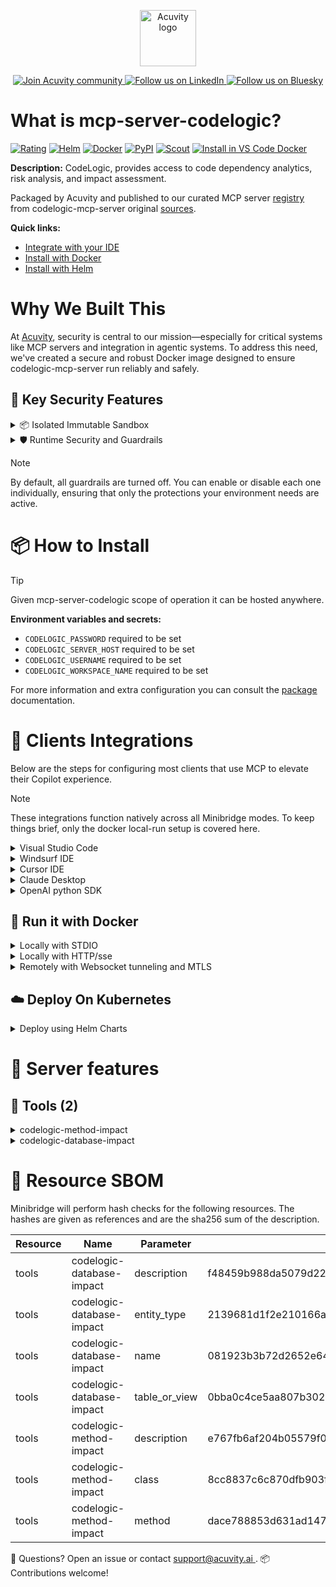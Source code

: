 <p align="center">
  <a href="https://acuvity.ai">
    <picture>
      <img src="https://mma.prnewswire.com/media/2544052/Acuvity__Logo.jpg" height="90" alt="Acuvity logo"/>
    </picture>
  </a>
</p>
<p align="center">
  <a href="https://discord.gg/BkU7fBkrNk">
    <img src="https://img.shields.io/badge/Acuvity-Join-7289DA?logo=discord&logoColor=fff" alt="Join Acuvity community" />
  </a>
<a href="https://www.linkedin.com/company/acuvity/">
    <img src="https://img.shields.io/badge/LinkedIn-Follow-7289DA" alt="Follow us on LinkedIn" />
  </a>
<a href="https://bsky.app/profile/acuvity.bsky.social">
    <img src="https://img.shields.io/badge/Bluesky-Follow-7289DA"?logo=bluesky&logoColor=fff" alt="Follow us on Bluesky" />
  </a>
</p>


# What is mcp-server-codelogic?

[![Rating](https://img.shields.io/badge/B-3775A9?label=Rating)](https://docs.anthropic.com/en/docs/build-with-claude/tool-use/implement-tool-use#best-practices-for-tool-definitions)
[![Helm](https://img.shields.io/badge/1.0.0-3775A9?logo=helm&label=Charts&logoColor=fff)](https://hub.docker.com/r/acuvity/mcp-server-codelogic/tags/)
[![Docker](https://img.shields.io/docker/image-size/acuvity/mcp-server-codelogic/1.0.3?logo=docker&logoColor=fff&label=1.0.3)](https://hub.docker.com/r/acuvity/mcp-server-codelogic)
[![PyPI](https://img.shields.io/badge/1.0.3-3775A9?logo=pypi&logoColor=fff&label=codelogic-mcp-server)](https://github.com/CodeLogicIncEngineering/codelogic-mcp-server)
[![Scout](https://img.shields.io/badge/Active-3775A9?logo=docker&logoColor=fff&label=Scout)](https://hub.docker.com/r/acuvity/mcp-server-codelogic/)
[![Install in VS Code Docker](https://img.shields.io/badge/VS_Code-One_click_install-0078d7?logo=githubcopilot)](https://insiders.vscode.dev/redirect/mcp/install?name=mcp-server-codelogic&config=%7B%22args%22%3A%5B%22run%22%2C%22-i%22%2C%22--rm%22%2C%22--read-only%22%2C%22-e%22%2C%22CODELOGIC_PASSWORD%22%2C%22-e%22%2C%22CODELOGIC_SERVER_HOST%22%2C%22-e%22%2C%22CODELOGIC_USERNAME%22%2C%22-e%22%2C%22CODELOGIC_WORKSPACE_NAME%22%2C%22docker.io%2Facuvity%2Fmcp-server-codelogic%3A1.0.3%22%5D%2C%22command%22%3A%22docker%22%7D)

**Description:** CodeLogic, provides access to code dependency analytics, risk analysis, and impact assessment.

Packaged by Acuvity and published to our curated MCP server [registry](https://mcp.acuvity.ai) from codelogic-mcp-server original [sources](https://github.com/CodeLogicIncEngineering/codelogic-mcp-server).

**Quick links:**

- [Integrate with your IDE](https://github.com/acuvity/mcp-servers-registry/blob/main/mcp-server-codelogic/docker/README.md#-clients-integrations)
- [Install with Docker](https://github.com/acuvity/mcp-servers-registry/tree/main/mcp-server-codelogic/docker/README.md#-run-it-with-docker)
- [Install with Helm](https://github.com/acuvity/mcp-servers-registry/tree/main/mcp-server-codelogic/charts/mcp-server-codelogic/README.md#how-to-install)

# Why We Built This

At [Acuvity](https://acuvity.ai), security is central to our mission—especially for critical systems like MCP servers and integration in agentic systems.
To address this need, we've created a secure and robust Docker image designed to ensure codelogic-mcp-server run reliably and safely.

## 🔐 Key Security Features

<details>
<summary>📦 Isolated Immutable Sandbox </summary>

- **Isolated Execution**: All tools run within secure, containerized sandboxes to enforce process isolation and prevent lateral movement.
- **Non-root by Default**: Enforces least-privilege principles, minimizing the impact of potential security breaches.
- **Read-only Filesystem**: Ensures runtime immutability, preventing unauthorized modification.
- **Version Pinning**: Guarantees consistency and reproducibility across deployments by locking tool and dependency versions.
- **CVE Scanning**: Continuously scans images for known vulnerabilities using [Docker Scout](https://docs.docker.com/scout/) to support proactive mitigation.
- **SBOM & Provenance**: Delivers full supply chain transparency by embedding metadata and traceable build information."
</details>

<details>
<summary>🛡️ Runtime Security and Guardrails</summary>

**Minibridge Integration**: [Minibridge](https://github.com/acuvity/minibridge) establishes secure Agent-to-MCP connectivity, supports Rego/HTTP-based policy enforcement 🕵️, and simplifies orchestration.

The [ARC](https://github.com/acuvity/mcp-servers-registry/tree/main) container includes a [built-in Rego policy](https://github.com/acuvity/mcp-servers-registry/tree/main/mcp-server-codelogic/docker/policy.rego) that enables a set of runtime "guardrails"" to help enforce security, privacy, and correct usage of your services. Below is an overview of each guardrail provided.

### 🔒 Resource Integrity

**Mitigates MCP Rug Pull Attacks**

* **Goal:** Protect users from malicious tool description changes after initial approval, preventing post-installation manipulation or deception.
* **Mechanism:** Locks tool descriptions upon client approval and verifies their integrity before execution. Any modification to the description triggers a security violation, blocking unauthorized changes from server-side updates.

### 🛡️ Guardrails

#### Covert Instruction Detection

Monitors incoming requests for hidden or obfuscated directives that could alter policy behavior.

* **Goal:** Stop attackers from slipping unnoticed commands or payloads into otherwise harmless data.
* **Mechanism:** Applies a library of regex patterns and binary‐encoding checks to the full request body. If any pattern matches a known covert channel (e.g., steganographic markers, hidden HTML tags, escape-sequence tricks), the request is rejected.

#### Sensitive Pattern Detection

Block user-defined sensitive data patterns (credential paths, filesystem references).

* **Goal:** Block accidental or malicious inclusion of sensitive information that violates data-handling rules.
* **Mechanism:** Runs a curated set of regexes against all payloads and tool descriptions—matching patterns such as `.env` files, RSA key paths, directory traversal sequences.

#### Shadowing Pattern Detection

Detects and blocks "shadowing" attacks, where a malicious MCP server sneaks hidden directives into its own tool descriptions to hijack or override the behavior of other, trusted tools.

* **Goal:** Stop a rogue server from poisoning the agent’s logic by embedding instructions that alter how a different server’s tools operate (e.g., forcing all emails to go to an attacker’s address even when the user calls a separate `send_email` tool).
* **Mechanism:** During policy load, each tool description is scanned for cross‐tool override patterns—such as `<IMPORTANT>` sections referencing other tool names, hidden side‐effects, or directives that apply to a different server’s API. Any description that attempts to shadow or extend instructions for a tool outside its own namespace triggers a policy violation and is rejected.

#### Schema Misuse Prevention

Enforces strict adherence to MCP input schemas.

* **Goal:** Prevent malformed or unexpected fields from bypassing validations, causing runtime errors, or enabling injections.
* **Mechanism:** Compares each incoming JSON object against the declared schema (required properties, allowed keys, types). Any extra, missing, or mistyped field triggers an immediate policy violation.

#### Cross-Origin Tool Access

Controls whether tools may invoke tools or services from external origins.

* **Goal:** Prevent untrusted or out-of-scope services from being called.
* **Mechanism:** Examines tool invocation requests and outgoing calls, verifying each target against an allowlist of approved domains or service names. Calls to any non-approved origin are blocked.

#### Secrets Redaction

Automatically masks sensitive values so they never appear in logs or responses.

* **Goal:** Ensure that API keys, tokens, passwords, and other credentials cannot leak in plaintext.
* **Mechanism:** Scans every text output for known secret formats (e.g., AWS keys, GitHub PATs, JWTs). Matches are replaced with `[REDACTED]` before the response is sent or recorded.

These controls ensure robust runtime integrity, prevent unauthorized behavior, and provide a foundation for secure-by-design system operations.

### Enable guardrails

To activate guardrails in your Docker containers, define the `GUARDRAILS` environment variable with the protections you need.

| Guardrail                        | Summary                                                                 |
|----------------------------------|-------------------------------------------------------------------------|
| `covert-instruction-detection`   | Detects hidden or obfuscated directives in requests.                    |
| `sensitive-pattern-detection`    | Flags patterns suggesting sensitive data or filesystem exposure.        |
| `shadowing-pattern-detection`    | Identifies tool descriptions that override or influence others.         |
| `schema-misuse-prevention`       | Enforces strict schema compliance on input data.                        |
| `cross-origin-tool-access`       | Controls calls to external services or APIs.                            |
| `secrets-redaction`              | Prevents exposure of credentials or sensitive values.                   |

Example: add `-e GUARDRAILS="secrets-redaction sensitive-pattern-detection"` to enable those guardrails.

## 🔒 Basic Authentication via Shared Secret

Provides a lightweight auth layer using a single shared token.

* **Mechanism:** Expects clients to send an `Authorization` header with the predefined secret.
* **Use Case:** Quickly lock down your endpoint in development or simple internal deployments—no complex OAuth/OIDC setup required.

To turn on Basic Authentication, define `BASIC_AUTH_SECRET` environment variable with a shared secret.

Example: add `-e BASIC_AUTH_SECRET="supersecret"` to enable the basic authentication.

> While basic auth will protect against unauthorized access, you should use it only in controlled environment,
> rotate credentials frequently and **always** use TLS.

</details>

> [!NOTE]
> By default, all guardrails are turned off. You can enable or disable each one individually, ensuring that only the protections your environment needs are active.


# 📦 How to Install


> [!TIP]
> Given mcp-server-codelogic scope of operation it can be hosted anywhere.

**Environment variables and secrets:**
  - `CODELOGIC_PASSWORD` required to be set
  - `CODELOGIC_SERVER_HOST` required to be set
  - `CODELOGIC_USERNAME` required to be set
  - `CODELOGIC_WORKSPACE_NAME` required to be set

For more information and extra configuration you can consult the [package](https://github.com/CodeLogicIncEngineering/codelogic-mcp-server) documentation.

# 🧰 Clients Integrations

Below are the steps for configuring most clients that use MCP to elevate their Copilot experience.

> [!NOTE]
> These integrations function natively across all Minibridge modes.
> To keep things brief, only the docker local-run setup is covered here.

<details>
<summary>Visual Studio Code</summary>

To get started immediately, you can use the "one-click" link below:

[![Install in VS Code Docker](https://img.shields.io/badge/VS_Code-One_click_install-0078d7?logo=githubcopilot)](https://insiders.vscode.dev/redirect/mcp/install?name=mcp-server-codelogic&config=%7B%22args%22%3A%5B%22run%22%2C%22-i%22%2C%22--rm%22%2C%22--read-only%22%2C%22-e%22%2C%22CODELOGIC_PASSWORD%22%2C%22-e%22%2C%22CODELOGIC_SERVER_HOST%22%2C%22-e%22%2C%22CODELOGIC_USERNAME%22%2C%22-e%22%2C%22CODELOGIC_WORKSPACE_NAME%22%2C%22docker.io%2Facuvity%2Fmcp-server-codelogic%3A1.0.3%22%5D%2C%22command%22%3A%22docker%22%7D)

## Global scope

Press `ctrl + shift + p` and type `Preferences: Open User Settings JSON` to add the following section:

```json
{
  "mcp": {
    "servers": {
      "acuvity-mcp-server-codelogic": {
        "env": {
          "CODELOGIC_PASSWORD": "TO_BE_SET",
          "CODELOGIC_SERVER_HOST": "TO_BE_SET",
          "CODELOGIC_USERNAME": "TO_BE_SET",
          "CODELOGIC_WORKSPACE_NAME": "TO_BE_SET"
        },
        "command": "docker",
        "args": [
          "run",
          "-i",
          "--rm",
          "--read-only",
          "-e",
          "CODELOGIC_PASSWORD",
          "-e",
          "CODELOGIC_SERVER_HOST",
          "-e",
          "CODELOGIC_USERNAME",
          "-e",
          "CODELOGIC_WORKSPACE_NAME",
          "docker.io/acuvity/mcp-server-codelogic:1.0.3"
        ]
      }
    }
  }
}
```

## Workspace scope

In your workspace create a file called `.vscode/mcp.json` and add the following section:

```json
{
  "servers": {
    "acuvity-mcp-server-codelogic": {
      "env": {
        "CODELOGIC_PASSWORD": "TO_BE_SET",
        "CODELOGIC_SERVER_HOST": "TO_BE_SET",
        "CODELOGIC_USERNAME": "TO_BE_SET",
        "CODELOGIC_WORKSPACE_NAME": "TO_BE_SET"
      },
      "command": "docker",
      "args": [
        "run",
        "-i",
        "--rm",
        "--read-only",
        "-e",
        "CODELOGIC_PASSWORD",
        "-e",
        "CODELOGIC_SERVER_HOST",
        "-e",
        "CODELOGIC_USERNAME",
        "-e",
        "CODELOGIC_WORKSPACE_NAME",
        "docker.io/acuvity/mcp-server-codelogic:1.0.3"
      ]
    }
  }
}
```

> To pass secrets you should use the `promptString` input type described in the [Visual Studio Code documentation](https://code.visualstudio.com/docs/copilot/chat/mcp-servers).

</details>

<details>
<summary>Windsurf IDE</summary>

In `~/.codeium/windsurf/mcp_config.json` add the following section:

```json
{
  "mcpServers": {
    "acuvity-mcp-server-codelogic": {
      "env": {
        "CODELOGIC_PASSWORD": "TO_BE_SET",
        "CODELOGIC_SERVER_HOST": "TO_BE_SET",
        "CODELOGIC_USERNAME": "TO_BE_SET",
        "CODELOGIC_WORKSPACE_NAME": "TO_BE_SET"
      },
      "command": "docker",
      "args": [
        "run",
        "-i",
        "--rm",
        "--read-only",
        "-e",
        "CODELOGIC_PASSWORD",
        "-e",
        "CODELOGIC_SERVER_HOST",
        "-e",
        "CODELOGIC_USERNAME",
        "-e",
        "CODELOGIC_WORKSPACE_NAME",
        "docker.io/acuvity/mcp-server-codelogic:1.0.3"
      ]
    }
  }
}
```

See [Windsurf documentation](https://docs.windsurf.com/windsurf/mcp) for more info.

</details>

<details>
<summary>Cursor IDE</summary>

Add the following JSON block to your mcp configuration file:
- `~/.cursor/mcp.json` for global scope
- `.cursor/mcp.json` for project scope

```json
{
  "mcpServers": {
    "acuvity-mcp-server-codelogic": {
      "env": {
        "CODELOGIC_PASSWORD": "TO_BE_SET",
        "CODELOGIC_SERVER_HOST": "TO_BE_SET",
        "CODELOGIC_USERNAME": "TO_BE_SET",
        "CODELOGIC_WORKSPACE_NAME": "TO_BE_SET"
      },
      "command": "docker",
      "args": [
        "run",
        "-i",
        "--rm",
        "--read-only",
        "-e",
        "CODELOGIC_PASSWORD",
        "-e",
        "CODELOGIC_SERVER_HOST",
        "-e",
        "CODELOGIC_USERNAME",
        "-e",
        "CODELOGIC_WORKSPACE_NAME",
        "docker.io/acuvity/mcp-server-codelogic:1.0.3"
      ]
    }
  }
}
```

See [cursor documentation](https://docs.cursor.com/context/model-context-protocol) for more information.

</details>
<details>

<summary>Claude Desktop</summary>

In the `claude_desktop_config.json` configuration file add the following section:

```json
{
  "mcpServers": {
    "acuvity-mcp-server-codelogic": {
      "env": {
        "CODELOGIC_PASSWORD": "TO_BE_SET",
        "CODELOGIC_SERVER_HOST": "TO_BE_SET",
        "CODELOGIC_USERNAME": "TO_BE_SET",
        "CODELOGIC_WORKSPACE_NAME": "TO_BE_SET"
      },
      "command": "docker",
      "args": [
        "run",
        "-i",
        "--rm",
        "--read-only",
        "-e",
        "CODELOGIC_PASSWORD",
        "-e",
        "CODELOGIC_SERVER_HOST",
        "-e",
        "CODELOGIC_USERNAME",
        "-e",
        "CODELOGIC_WORKSPACE_NAME",
        "docker.io/acuvity/mcp-server-codelogic:1.0.3"
      ]
    }
  }
}
```

See [Anthropic documentation](https://docs.anthropic.com/en/docs/agents-and-tools/mcp) for more information.
</details>

<details>
<summary>OpenAI python SDK</summary>

## Running locally

```python
async with MCPServerStdio(
    params={
        "env": {"CODELOGIC_PASSWORD":"TO_BE_SET","CODELOGIC_SERVER_HOST":"TO_BE_SET","CODELOGIC_USERNAME":"TO_BE_SET","CODELOGIC_WORKSPACE_NAME":"TO_BE_SET"},
        "command": "docker",
        "args": ["run","-i","--rm","--read-only","-e","CODELOGIC_PASSWORD","-e","CODELOGIC_SERVER_HOST","-e","CODELOGIC_USERNAME","-e","CODELOGIC_WORKSPACE_NAME","docker.io/acuvity/mcp-server-codelogic:1.0.3"]
    }
) as server:
    tools = await server.list_tools()
```

## Running remotely

```python
async with MCPServerSse(
    params={
        "url": "http://<ip>:<port>/sse",
    }
) as server:
    tools = await server.list_tools()
```

See [OpenAI Agents SDK docs](https://openai.github.io/openai-agents-python/mcp/) for more info.

</details>

## 🐳 Run it with Docker

<details>
<summary>Locally with STDIO</summary>

In your client configuration set:

- command: `docker`
- arguments: `run -i --rm --read-only -e CODELOGIC_PASSWORD -e CODELOGIC_SERVER_HOST -e CODELOGIC_USERNAME -e CODELOGIC_WORKSPACE_NAME docker.io/acuvity/mcp-server-codelogic:1.0.3`

</details>

<details>
<summary>Locally with HTTP/sse</summary>

Simply run as:

```console
docker run -it -p 8000:8000 --rm --read-only -e CODELOGIC_PASSWORD -e CODELOGIC_SERVER_HOST -e CODELOGIC_USERNAME -e CODELOGIC_WORKSPACE_NAME docker.io/acuvity/mcp-server-codelogic:1.0.3
```

Then on your application/client, you can configure to use it like:

```json
{
  "mcpServers": {
    "acuvity-mcp-server-codelogic": {
      "url": "http://localhost:8000/sse"
    }
  }
}
```

You might have to use different ports for different tools.

</details>

<details>
<summary>Remotely with Websocket tunneling and MTLS </summary>

> This section assume you are familiar with TLS and certificates and will require:
> - a server certificate with proper DNS/IP field matching your tool deployment.
> - a client-ca used to sign client certificates

1. Start the server in `backend` mode
 - add an environment variable like `-e MINIBRIDGE_MODE=backend`
 - add the TLS certificates (recommended) through a volume let's say `/certs` ex (`-v $PWD/certs:/certs`)
 - instruct minibridge to use those certs with
   - `-e MINIBRIDGE_TLS_SERVER_CERT=/certs/server-cert.pem`
   - `-e MINIBRIDGE_TLS_SERVER_KEY=/certs/server-key.pem`
   - `-e MINIBRIDGE_TLS_SERVER_KEY_PASS=optional`
   - `-e MINIBRIDGE_TLS_SERVER_CLIENT_CA=/certs/client-ca.pem`

2. Start `minibridge` locally in frontend mode:
  - Get [minibridge](https://github.com/acuvity/minibridge) binary for your OS.

In your client configuration, Minibridge works like any other STDIO command.

Example for Claude Desktop:

```json
{
  "mcpServers": {
    "acuvity-mcp-server-codelogic": {
      "command": "minibridge",
      "args": ["frontend", "--backend", "wss://<remote-url>:8000/ws", "--tls-client-backend-ca", "/path/to/ca/that/signed/the/server-cert.pem/ca.pem", "--tls-client-cert", "/path/to/client-cert.pem", "--tls-client-key", "/path/to/client-key.pem"]
    }
  }
}
```

That's it.

Minibridge offers a host of additional features. For step-by-step guidance, please visit the wiki. And if anything’s unclear, don’t hesitate to reach out!

</details>

## ☁️ Deploy On Kubernetes

<details>
<summary>Deploy using Helm Charts</summary>

### Chart settings requirements

This chart requires some mandatory information to be installed.

**Mandatory Secrets**:
  - `CODELOGIC_PASSWORD` secret to be set as secrets.CODELOGIC_PASSWORD either by `.value` or from existing with `.valueFrom`

**Mandatory Environment variables**:
  - `CODELOGIC_SERVER_HOST` environment variable to be set by env.CODELOGIC_SERVER_HOST
  - `CODELOGIC_USERNAME` environment variable to be set by env.CODELOGIC_USERNAME
  - `CODELOGIC_WORKSPACE_NAME` environment variable to be set by env.CODELOGIC_WORKSPACE_NAME

### How to install

You can inspect the chart `README`:

```console
helm show readme oci://docker.io/acuvity/mcp-server-codelogic --version 1.0.0
````

You can inspect the values that you can configure:

```console
helm show values oci://docker.io/acuvity/mcp-server-codelogic --version 1.0.0
````

Install with helm

```console
helm install mcp-server-codelogic oci://docker.io/acuvity/mcp-server-codelogic --version 1.0.0
```

From there your MCP server mcp-server-codelogic will be reachable by default through `http/sse` from inside the cluster using the Kubernetes Service `mcp-server-codelogic` on port `8000` by default. You can change that by looking at the `service` section of the `values.yaml` file.

### How to Monitor

The deployment will create a Kubernetes service with a `healthPort`, that is used for liveness probes and readiness probes. This health port can also be used by the monitoring stack of your choice and exposes metrics under the `/metrics` path.

See full charts [Readme](https://github.com/acuvity/mcp-servers-registry/tree/main/mcp-server-codelogic/charts/mcp-server-codelogic/README.md) for more details about settings and runtime security including guardrails activation.

</details>

# 🧠 Server features

## 🧰 Tools (2)
<details>
<summary>codelogic-method-impact</summary>

**Description**:

```
Analyze impacts of modifying a specific method within a given class or type.
Recommended workflow:
1. Use this tool before implementing code changes
2. Run the tool against methods or functions that are being modified
3. Carefully review the impact analysis results to understand potential downstream effects
Particularly crucial when AI-suggested modifications are being considered.
```

**Parameter**:

| Name | Type | Description | Required? |
|-----------|------|-------------|-----------|
| class | string | Name of the class containing the method | Yes
| method | string | Name of the method being analyzed | Yes
</details>
<details>
<summary>codelogic-database-impact</summary>

**Description**:

```
Analyze impacts between code and database entities.
Recommended workflow:
1. Use this tool before implementing code or database changes
2. Search for the relevant database entity
3. Review the impact analysis to understand which code depends on this database object and vice versa
Particularly crucial when AI-suggested modifications are being considered or when modifying SQL code.
```

**Parameter**:

| Name | Type | Description | Required? |
|-----------|------|-------------|-----------|
| entity_type | string | Type of database entity to search for (column, table, or view) | Yes
| name | string | Name of the database entity to search for | Yes
| table_or_view | string | Name of the table or view containing the column (required for columns only) | No
</details>


# 🔐 Resource SBOM

Minibridge will perform hash checks for the following resources. The hashes are given as references and are the sha256 sum of the description.

| Resource | Name | Parameter | Hash |
|-----------|------|------|------|
| tools | codelogic-database-impact | description | f48459b988da5079d2220ff245204fc40634a9313e4c8783107c225bfbcf5f02 |
| tools | codelogic-database-impact | entity_type | 2139681d1f2e210166a59e9049b11b136e5ab85e8eaa67dfdc7a5078812054a9 |
| tools | codelogic-database-impact | name | 081923b3b72d2652e6476544625527e727081b2aa2fbfd0c57cb916d1ae854bb |
| tools | codelogic-database-impact | table_or_view | 0bba0c4ce5aa807b3021084eea3dc74ce75f35be2ca3f345f361c74040b809d9 |
| tools | codelogic-method-impact | description | e767fb6af204b05579f09d8fcb302a7145192e493e021a69119cf32fbbe41d1b |
| tools | codelogic-method-impact | class | 8cc8837c6c870dfb903fd3d96471ae47592063ab69eaac12e51ec16a239fe162 |
| tools | codelogic-method-impact | method | dace788853d631ad14730083354d93374b2ad2141c7830e197fe982485969d09 |


💬 Questions? Open an issue or contact [ support@acuvity.ai ](mailto:support@acuvity.ai).
📦 Contributions welcome!
